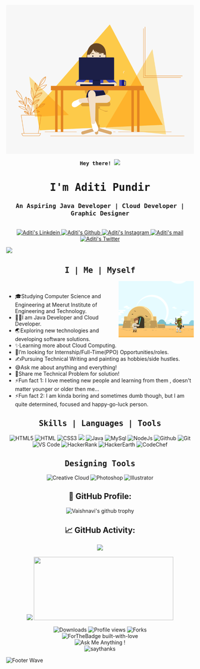 <img align="center" width="900" height = "400" src="git.gif">
<p align="center"><samp><b><strong> Hey there!</strong> <img src="https://raw.githubusercontent.com/himanshusharma89/himanshusharma89/master/Hi.gif" width="25px"> </b></samp></p>
<p align="center"><h1 align="center"><samp> I'm Aditi Pundir</samp></h1></p>
<p align="center">
  <h3 align="center"><samp> An Aspiring Java Developer | Cloud Developer | Graphic Designer</samp></h4></p>
   <br>
<div align="center">
<a href="https://www.linkedin.com/in/aditi-pundir-0387621a6/">
  <img alt="Aditi's Linkdein"  width="90px" src="https://img.shields.io/badge/Linkedin-0A66C2?style=for-the-badge&logo=Linkedin&logoColor=white" />
</a>

<a href="https://github.com/aditipundir28">
  <img alt="Aditi's Github" width="80px" src="https://img.shields.io/badge/Github-181717?style=for-the-badge&logo=Github&logoColor=white" />
</a>

<a href="https://www.instagram.com/adi_ti_pundir/">
  <img alt="Aditi's Instagram" width="100px" src="https://img.shields.io/badge/Instagram-E4405F?style=for-the-badge&logo=instagram&logoColor=white" />
</a>

<a href="mailto:aditipundir1407@gmail.com">
  <img alt="Aditi's mail" width="73px" src="https://img.shields.io/badge/Gmail-c14438?style=for-the-badge&logo=Gmail&logoColor=white" />
</a>

<a href="https://twitter.com/AditiPundir5">
  <img  alt="Aditi's Twitter" width="85px" src="https://img.shields.io/badge/Twitter-1da1f2?style=for-the-badge&logo=Twitter&logoColor=white" />
  </a>

</div>




![](https://raw.githubusercontent.com/amandewatnitrr/amandewatnitrr/main/header_.png)


 <div align="center"> <h2><b><samp>I | Me | Myself</samp></b></h2></div>

<div>
<img align="right" src="https://raw.githubusercontent.com/amandewatnitrr/amandewatnitrr/main/terminal.gif" width="40%"/>
  <br>

<ul >
           <li>🎓Studying Computer Science and Engineering at Meerut Institute of Engineering and Technology.</li>
           <li>👨‍💻I am Java Developer and Cloud Developer.</li>
             <li>🌏Exploring new technologies and developing software solutions.</li>
           <li>✨Learning more about Cloud Computing.</li>
             <li>💼I’m looking for Internship/Full-Time(PPO) Opportunities/roles.</li>
           <li>✍Pursuing Technical Writing and painting as hobbies/side hustles.</li>
           <li>😅Ask me about anything and everything!</li>
           <li>💬Share me Technical Problem for solution!</li>
           <li>⚡Fun fact 1: I love meeting new people and learning from them , doesn't matter younger or older then me...</li>
           <li>⚡Fun fact 2: I am kinda boring and sometimes dumb though, but I am quite determined, focused and happy-go-luck person.</li>
            </ul>
</div>

<div align="center"><h2><b><samp>Skills | Languages | Tools</samp></b></h2></div>
<div align="center">

![HTML5](https://img.shields.io/badge/HTML5-E34F26?style=for-the-badge&logo=html5&logoColor=white) ![HTML](https://img.shields.io/badge/HTML-239120?style=for-the-badge&logo=html5&logoColor=white) ![CSS3](https://img.shields.io/badge/CSS3-1572B6?style=for-the-badge&logo=css3&logoColor=white ) ![](https://img.shields.io/badge/CSS-239120?&style=for-the-badge&logo=css3&logoColor=white) ![Java](https://img.shields.io/badge/Java-ED8B00?style=for-the-badge&logo=java&logoColor=white ) ![MySql](https://img.shields.io/badge/MySQL-00000F?style=for-the-badge&logo=mysql&logoColor=white ) ![NodeJs](https://img.shields.io/badge/Node.js-339933?style=for-the-badge&logo=nodedotjs&logoColor=white)  ![Github](https://img.shields.io/badge/Github-black?style=for-the-badge&logo=github&logoColor=white ) ![Git](https://img.shields.io/badge/Git-e84e31?style=for-the-badge&logo=git&logoColor=white ) ![VS Code](https://img.shields.io/badge/Visual_Studio_Code-3ea6eb?style=for-the-badge&logo=Visual-Studio-Code&logoColor=white ) ![HackerRank](https://img.shields.io/badge/-Hackerrank-2EC866?style=for-the-badge&logo=HackerRank&logoColor=white) ![HackerEarth](https://img.shields.io/badge/HackerEarth-%232C3454.svg?&style=for-the-badge&logo=HackerEarth&logoColor=Blue) ![CodeChef](https://img.shields.io/badge/-CodeChef-5B4638?style=for-the-badge&logo=CodeChef&logoColor=white)

</div>

<div align="center"><h2><b><samp>Designing Tools</samp></b></h2></div>


<div align="center">

  ![Creative Cloud](https://img.shields.io/badge/Adobe%20Creative%20Cloud-DA1F26?style=for-the-badge&logo=Adobe%20Creative%20Cloud&logoColor=white ) ![Photoshop](https://img.shields.io/badge/Adobe%20Photoshop-31A8FF?style=for-the-badge&logo=Adobe%20Photoshop&logoColor=black) ![Illustrator](https://img.shields.io/badge/Adobe%20Illustrator-FF9A00?style=for-the-badge&logo=adobe%20illustrator&logoColor=white) 
</div>

<div align="center">
<h2>👷 GitHub Profile:</h2>

![Vaishnavi's github trophy](https://github-profile-trophy.vercel.app/?username=aditipundir28&row=1)
</div>



<div align="center">
 <h2>📈 GitHub Activity:</h2>
   
  <p align="center"> <img height="180px"  src="https://github-readme-stats.vercel.app/api?username=aditipundir28&show_icons=true&theme=react">
  <p align="center">
  <img height="170px" src="https://github-readme-streak-stats.herokuapp.com/?user=aditipundir28&theme=react" />
  <img height="170px" width='375px' src="https://github-readme-stats.vercel.app/api/top-langs/?username=aditipundir28&layout=compact&theme=react" />

</p>
</div>

<div align="center">



![Downloads](https://img.shields.io/github/downloads/aditipundir28/aditipundir28/total.svg) ![Profile views](https://gpvc.arturio.dev/aditipundir28) ![Forks](https://img.shields.io/github/forks/aditipundir28/aditipundir28.svg)<br>
![ForTheBadge built-with-love](http://ForTheBadge.com/images/badges/built-with-love.svg)<br>
![Ask Me Anything !](https://img.shields.io/badge/Ask%20me-anything-1abc9c.svg) <br>
![saythanks](https://img.shields.io/badge/Thanks-ff69b4.svg)
</div>

![Footer Wave](https://raw.githubusercontent.com/Trilokia/Trilokia/379277808c61ef204768a61bbc5d25bc7798ccf1/bottom_header.svg )


